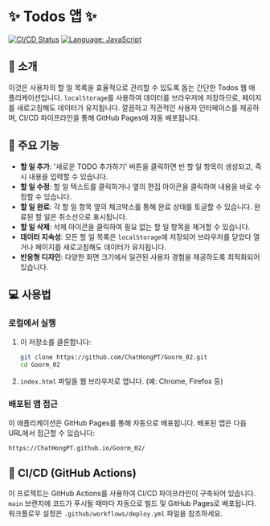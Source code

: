 # ✨ Todos 앱 ✨

[![CI/CD Status](https://github.com/ChatHongPT/Goorm_02/actions/workflows/deploy.yml/badge.svg)](https://github.com/ChatHongPT/Goorm_02/actions/workflows/deploy.yml)
[![Language: JavaScript](https://img.shields.io/badge/Language-JavaScript-F7DF1E.svg?style=flat&logo=javascript&logoColor=black)](https://developer.mozilla.org/en-US/docs/Web/JavaScript)

## 📝 소개

이것은 사용자의 할 일 목록을 효율적으로 관리할 수 있도록 돕는 간단한 Todos 웹 애플리케이션입니다. `localStorage`를 사용하여 데이터를 브라우저에 저장하므로, 페이지를 새로고침해도 데이터가 유지됩니다. 깔끔하고 직관적인 사용자 인터페이스를 제공하며, CI/CD 파이프라인을 통해 GitHub Pages에 자동 배포됩니다.

## 🚀 주요 기능

- **할 일 추가**: '새로운 TODO 추가하기' 버튼을 클릭하면 빈 할 일 항목이 생성되고, 즉시 내용을 입력할 수 있습니다.
- **할 일 수정**: 할 일 텍스트를 클릭하거나 옆의 편집 아이콘을 클릭하여 내용을 바로 수정할 수 있습니다.
- **할 일 완료**: 각 할 일 항목 옆의 체크박스를 통해 완료 상태를 토글할 수 있습니다. 완료된 할 일은 취소선으로 표시됩니다.
- **할 일 삭제**: 삭제 아이콘을 클릭하여 필요 없는 할 일 항목을 제거할 수 있습니다.
- **데이터 지속성**: 모든 할 일 목록은 `localStorage`에 저장되어 브라우저를 닫았다 열거나 페이지를 새로고침해도 데이터가 유지됩니다.
- **반응형 디자인**: 다양한 화면 크기에서 일관된 사용자 경험을 제공하도록 최적화되어 있습니다.

## 💻 사용법

### 로컬에서 실행

1.  이 저장소를 클론합니다:
    ```bash
    git clone https://github.com/ChatHongPT/Goorm_02.git
    cd Goorm_02
    ```
2.  `index.html` 파일을 웹 브라우저로 엽니다. (예: Chrome, Firefox 등)

### 배포된 앱 접근

이 애플리케이션은 GitHub Pages를 통해 자동으로 배포됩니다. 배포된 앱은 다음 URL에서 접근할 수 있습니다:

`https://ChatHongPT.github.io/Goorm_02/`

## 🔧 CI/CD (GitHub Actions)

이 프로젝트는 GitHub Actions를 사용하여 CI/CD 파이프라인이 구축되어 있습니다. `main` 브랜치에 코드가 푸시될 때마다 자동으로 빌드 및 GitHub Pages로 배포됩니다. 워크플로우 설정은 `.github/workflows/deploy.yml` 파일을 참조하세요.
